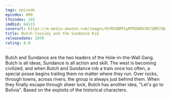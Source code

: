 ```yaml
---
tags: episode
epindex: 009
tfoindex: 242
imdbid: 64115
coverurl: https://m.media-amazon.com/images/M/MV5BMTkyMTM2NDk5Nl5BMl5BanBnXkFtZTgwNzY1NzEyMDE@._V1_SY300_CR0,0,202,300_.jpg
title: Butch Cassidy and the Sundance Kid
releasedate: 1970
rating: 8.0
---
```


Butch and Sundance are the two leaders of the Hole-in-the-Wall Gang. Butch is all ideas, Sundance is all action and skill. The west is becoming civilized, and when Butch and Sundance rob a train once too often, a special posse begins trailing them no matter where they run. Over rocks, through towns, across rivers, the group is always just behind them. When they finally escape through sheer luck, Butch has another idea, "Let's go to Bolivia". Based on the exploits of the historical characters.
